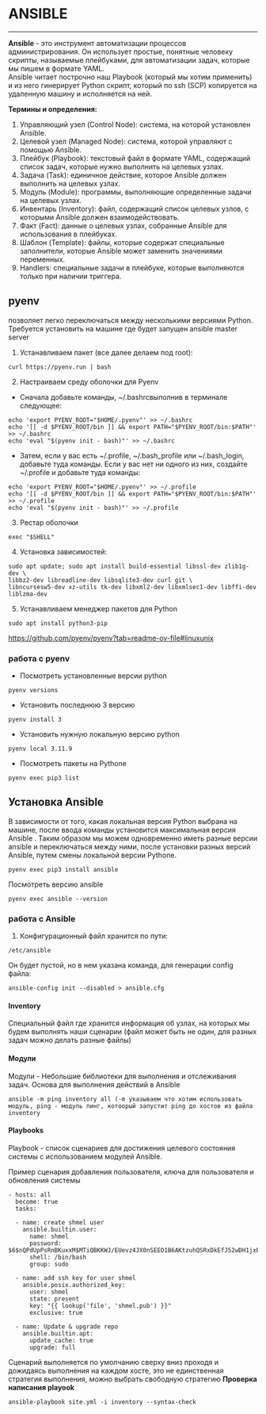 # ANSIBLE
_ _ _ 
**Ansible** - это инструмент автоматизации процессов администрирования. Он использует простые, понятные человеку скрипты, называемые плейбуками, для автоматизации задач, которые мы пишем в формате YAML.  
Ansible читает построчно наш Playbook (который мы хотим применить) и из него  гинерирует Python скрипт, который по ssh (SCP) копируется на удаленную машину и исполняется на ней.     

__Термины и определения:__
1. Управляющий узел (Control Node): система, на которой установлен Ansible.
2. Целевой узел (Managed Node): система, которой управляют с помощью
Ansible.
3. Плейбук (Playbook): текстовый файл в формате YAML, содержащий список
задач, которые нужно выполнить на целевых узлах.
4. Задача (Task): единичное действие, которое Ansible должен выполнить на
целевых узлах.
5. Модуль (Module): программы, выполняющие определенные задачи на
целевых узлах.
6. Инвентарь (Inventory): файл, содержащий список целевых узлов, с
которыми Ansible должен взаимодействовать.
7. Факт (Fact): данные о целевых узлах, собранные Ansible для использования
в плейбуках.
8. Шаблон (Template): файлы, которые содержат специальные заполнители,
которые Ansible может заменить значениями переменных.
9. Handlers: специальные задачи в плейбуке, которые выполняются только
при наличии триггера.


## pyenv
позволяет легко переключаться между несколькими версиями Python. Требуется установить на машине где будет запущен ansible master server
1. Устанавливаем пакет (все далее делаем под root):
```
curl https://pyenv.run | bash
```
2. Настраиваем среду оболочки для Pyenv    
- Сначала добавьте команды, ~/.bashrcвыполнив в терминале следующее:
```
echo 'export PYENV_ROOT="$HOME/.pyenv"' >> ~/.bashrc
echo '[[ -d $PYENV_ROOT/bin ]] && export PATH="$PYENV_ROOT/bin:$PATH"' >> ~/.bashrc
echo 'eval "$(pyenv init - bash)"' >> ~/.bashrc
```
-  Затем, если у вас есть ~/.profile, ~/.bash_profile или ~/.bash_login, добавьте туда команды. Если у вас нет ни одного из них, создайте ~/.profile и добавьте туда команды:
```
echo 'export PYENV_ROOT="$HOME/.pyenv"' >> ~/.profile
echo '[[ -d $PYENV_ROOT/bin ]] && export PATH="$PYENV_ROOT/bin:$PATH"' >> ~/.profile
echo 'eval "$(pyenv init - bash)"' >> ~/.profile
```
3. Рестар оболочки
```
exec "$SHELL"
```
4. Установка зависимостей:
```
sudo apt update; sudo apt install build-essential libssl-dev zlib1g-dev \
libbz2-dev libreadline-dev libsqlite3-dev curl git \
libncursesw5-dev xz-utils tk-dev libxml2-dev libxmlsec1-dev libffi-dev liblzma-dev
```
5. Устанавливаем менеджер пакетов для Python
```
sudo apt install python3-pip
```

https://github.com/pyenv/pyenv?tab=readme-ov-file#linuxunix


### работа с pyenv
- Посмотреть установленные версии python
```
pyenv versions
```
- Установить последнюю 3 версию
```
pyenv install 3
```
- Установить нужную локальную версию python
```
pyenv local 3.11.9
```
- Посмотреть пакеты на Pythone
```
pyenv exec pip3 list
```
## Установка Ansible
В зависимости от того, какая локальная версия Python выбрана на машине, после ввода команды установится максимальная версия Ansible . Таким образом мы можем одновременно иметь разные версии ansible и переключаться между ними, после установки разных версий Ansible, путем смены локальной версии Pythone.
```
pyenv exec pip3 install ansible
```

Посмотреть версию ansible
```
pyenv exec ansible --version
```

### работа с Ansible
1. Конфигурационный файл хранится по пути:
```
/etc/ansible
```
Он будет пустой, но в нем указана команда, для генерации config файла:
```
ansible-config init --disabled > ansible.cfg
```
#### Inventory
Специальный файл где хранится информация об узлах, на которых мы будем выполнять наши сценарии (файл может быть не один, для разных задач можно делать разные файлы)

#### Модули
Модули - Небольшие библиотеки для выполнения и отслеживания задач. Основа для выполнения действий в Ansible
```
ansible -m ping inventory all (-m указываем что хотим использовать модуль, ping - модуль пинг, котоорый запустит ping до хостов из файла inventory
```
#### Playbooks
Playbook - список сценариев для достижения целевого состояния системы с использованием модулей Ansible.    

Пример сценария добавления пользователя, ключа для пользователя и обновления системы
```
- hosts: all
  become: true
  tasks:

  - name: create shmel user
    ansible.builtin.user:
      name: shmel
      password: $6$nQPdUpPsRnBKuxxM$MTiQBKKWJ/EUevz4JX0nSEEO1B6AKtzuhQSRxDkEfJ52wDH1jxEKD.MI4a3HNFsEZfU4MlVWnpES7k9IhbFBC.
      shell: /bin/bash
      group: sudo
 
  - name: add ssh key for user shmel
    ansible.posix.authorized_key:
      user: shmel
      state: present
      key: "{{ lookup('file', 'shmel.pub') }}"
      exclusive: true

  - name: Update & upgrade repo
    ansible.builtin.apt:
      update_cache: true
      upgrade: full
```
Сценарий выполняется по умолчанию сверху вниз проходя и дожидаясь выполнения на каждом хосте, это не единственная стратегия выполнения, можно выбрать свободную стратегию
__Проверка написания playook__
```
ansible-playbook site.yml -i inventory --syntax-check
```

